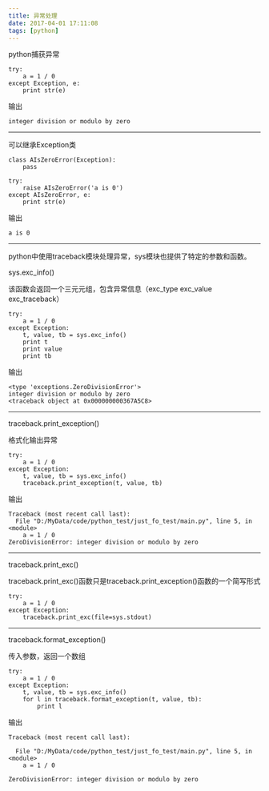 ```yaml
---
title: 异常处理
date: 2017-04-01 17:11:08
tags: [python]
---
```


python捕获异常

```
try:
    a = 1 / 0
except Exception, e:
    print str(e)
```

输出

```
integer division or modulo by zero
```

---

可以继承Exception类

```
class AIsZeroError(Exception):
    pass

try:
    raise AIsZeroError('a is 0')
except AIsZeroError, e:
    print str(e)
```

输出

```
a is 0
```

---

python中使用traceback模块处理异常，sys模块也提供了特定的参数和函数。

sys.exc_info()

该函数会返回一个三元元组，包含异常信息（exc_type exc_value exc_traceback）

```
try:
    a = 1 / 0
except Exception:
    t, value, tb = sys.exc_info()
    print t
    print value
    print tb
```

输出

```
<type 'exceptions.ZeroDivisionError'>
integer division or modulo by zero
<traceback object at 0x000000000367A5C8>
```

---

traceback.print_exception()

格式化输出异常

```
try:
    a = 1 / 0
except Exception:
    t, value, tb = sys.exc_info()
    traceback.print_exception(t, value, tb)
```

输出

```
Traceback (most recent call last):
  File "D:/MyData/code/python_test/just_fo_test/main.py", line 5, in <module>
    a = 1 / 0
ZeroDivisionError: integer division or modulo by zero
```

---

traceback.print_exc()

traceback.print_exc()函数只是traceback.print_exception()函数的一个简写形式

```
try:
    a = 1 / 0
except Exception:
    traceback.print_exc(file=sys.stdout)
```

---

traceback.format_exception()

传入参数，返回一个数组

```
try:
    a = 1 / 0
except Exception:
    t, value, tb = sys.exc_info()
    for l in traceback.format_exception(t, value, tb):
        print l
```

输出

```
Traceback (most recent call last):

  File "D:/MyData/code/python_test/just_fo_test/main.py", line 5, in <module>
    a = 1 / 0

ZeroDivisionError: integer division or modulo by zero
```
